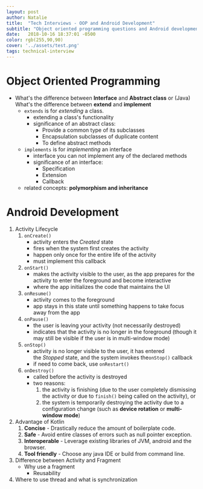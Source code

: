 ```yaml
---
layout: post
author: Natalie
title:  "Tech Interviews - OOP and Android Development"
subtitle: "Object oriented programming questions and Android development related questions"
date:   2018-10-16 18:37:01 -0500
color: rgb(255,90,90)
cover: '../assets/test.png'
tags: technical-interview
---
```


# Object Oriented Programming

- What's the difference between **Interface** and **Abstract class** or (Java) What's the difference between **extend** and **implement**
  - `extends` is for *extending* a class.
    - extending a class's functionality
    - significance of an abstract class:
      - Provide a common type of its subclasses
      - Encapsulation subclasses of duplicate content
      - To define abstract methods
  - `implements` is for *implementing* an interface
    - interface you can not implement any of the declared methods
    - significance of an interface:
      - Specification
      - Extension
      - Callback
  - related concepts: **polymorphism and inheritance**

# Android Development

1. Activity Lifecycle
   1. `onCreate()`
      - activity enters the *Created* state
      - fires when the system first creates the activity
      - happen only once for the entire life of the activity
      - must implement this callback
   2. `onStart()` 
      - makes the activity visible to the user, as the app prepares for the activity to enter the foreground and become interactive
      - where the app initializes the code that maintains the UI
   3. `onResume()`
      - activity comes to the foreground
      - app stays in this state until something happens to take focus away from the app
   4. `onPause()`
      - the user is leaving your activity (not necessarily destroyed)
      - indicates that the activity is no longer in the foreground (though it may still be visible if the user is in multi-window mode)
   5. `onStop()`
      - activity is no longer visible to the user, it has entered the *Stopped* state, and the system invokes the`onStop()` callback
      - if need to come back, use `onRestart()`
   6. `onDestroy()`
      - called before the activity is destroyed
      - two reasons:
        1. the activity is finishing (due to the user completely dismissing the activity or due to `finish()` being called on the activity), or
        2. the system is temporarily destroying the activity due to a configuration change (such as **device rotation** or **multi-window mode**)
2. Advantage of Kotlin
   1. **Concise** - Drastically reduce the amount of boilerplate code.
   2. **Safe** - Avoid entire classes of errors such as null pointer exception.
   3. **Interoperable** - Leverage existing libraries of JVM, android and the browser.
   4. **Tool friendly** - Choose any java IDE or build from command line.
3. Difference between Activity and Fragment
   - Why use a fragment
     - Reusability
4. Where to use thread and what is synchronization